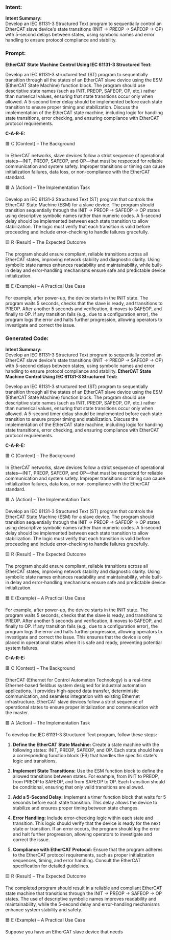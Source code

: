 ### Intent:
**Intent Summary:**  
Develop an IEC 61131-3 Structured Text program to sequentially control an EtherCAT slave device's state transitions (INIT → PREOP → SAFEOP → OP) with 5-second delays between states, using symbolic names and error handling to ensure protocol compliance and stability.

### Prompt:
**EtherCAT State Machine Control Using IEC 61131-3 Structured Text:**

Develop an IEC 61131-3 structured text (ST) program to sequentially transition through all the states of an EtherCAT slave device using the ESM (EtherCAT State Machine) function block. The program should use descriptive state names (such as INIT, PREOP, SAFEOP, OP, etc.) rather than numerical values, ensuring that state transitions occur only when allowed. A 5-second timer delay should be implemented before each state transition to ensure proper timing and stabilization. Discuss the implementation of the EtherCAT state machine, including logic for handling state transitions, error checking, and ensuring compliance with EtherCAT protocol requirements.

**C-A-R-E:**

🟥 C (Context) – The Background

In EtherCAT networks, slave devices follow a strict sequence of operational states—INIT, PREOP, SAFEOP, and OP—that must be respected for reliable communication and system safety. Improper transitions or timing can cause initialization failures, data loss, or non-compliance with the EtherCAT standard.

🟩 A (Action) – The Implementation Task

Develop an IEC 61131-3 Structured Text (ST) program that controls the EtherCAT State Machine (ESM) for a slave device. The program should transition sequentially through the INIT → PREOP → SAFEOP → OP states using descriptive symbolic names rather than numeric codes. A 5-second delay should be implemented between each state transition to allow stabilization. The logic must verify that each transition is valid before proceeding and include error-checking to handle failures gracefully.

🟨 R (Result) – The Expected Outcome

The program should ensure compliant, reliable transitions across all EtherCAT states, improving network stability and diagnostic clarity. Using symbolic state names enhances readability and maintainability, while built-in delay and error-handling mechanisms ensure safe and predictable device initialization.

🟦 E (Example) – A Practical Use Case

For example, after power-up, the device starts in the INIT state. The program waits 5 seconds, checks that the slave is ready, and transitions to PREOP. After another 5 seconds and verification, it moves to SAFEOP, and finally to OP. If any transition fails (e.g., due to a configuration error), the program logs the error and halts further progression, allowing operators to investigate and correct the issue.

### Generated Code:
**Intent Summary:**  
Develop an IEC 61131-3 Structured Text program to sequentially control an EtherCAT slave device's state transitions (INIT → PREOP → SAFEOP → OP) with 5-second delays between states, using symbolic names and error handling to ensure protocol compliance and stability.
**EtherCAT State Machine Control Using IEC 61131-3 Structured Text:**

Develop an IEC 61131-3 structured text (ST) program to sequentially transition through all the states of an EtherCAT slave device using the ESM (EtherCAT State Machine) function block. The program should use descriptive state names (such as INIT, PREOP, SAFEOP, OP, etc.) rather than numerical values, ensuring that state transitions occur only when allowed. A 5-second timer delay should be implemented before each state transition to ensure proper timing and stabilization. Discuss the implementation of the EtherCAT state machine, including logic for handling state transitions, error checking, and ensuring compliance with EtherCAT protocol requirements.

**C-A-R-E:**

🟥 C (Context) – The Background

In EtherCAT networks, slave devices follow a strict sequence of operational states—INIT, PREOP, SAFEOP, and OP—that must be respected for reliable communication and system safety. Improper transitions or timing can cause initialization failures, data loss, or non-compliance with the EtherCAT standard.

🟩 A (Action) – The Implementation Task

Develop an IEC 61131-3 Structured Text (ST) program that controls the EtherCAT State Machine (ESM) for a slave device. The program should transition sequentially through the INIT → PREOP → SAFEOP → OP states using descriptive symbolic names rather than numeric codes. A 5-second delay should be implemented between each state transition to allow stabilization. The logic must verify that each transition is valid before proceeding and include error-checking to handle failures gracefully.

🟨 R (Result) – The Expected Outcome

The program should ensure compliant, reliable transitions across all EtherCAT states, improving network stability and diagnostic clarity. Using symbolic state names enhances readability and maintainability, while built-in delay and error-handling mechanisms ensure safe and predictable device initialization.

🟦 E (Example) – A Practical Use Case

For example, after power-up, the device starts in the INIT state. The program waits 5 seconds, checks that the slave is ready, and transitions to PREOP. After another 5 seconds and verification, it moves to SAFEOP, and finally to OP. If any transition fails (e.g., due to a configuration error), the program logs the error and halts further progression, allowing operators to investigate and correct the issue. This ensures that the device is only placed in operational states when it is safe and ready, preventing potential system failures.

**C-A-R-E:**

🟥 C (Context) – The Background

EtherCAT (Ethernet for Control Automation Technology) is a real-time Ethernet-based fieldbus system designed for industrial automation applications. It provides high-speed data transfer, deterministic communication, and seamless integration with existing Ethernet infrastructure. EtherCAT slave devices follow a strict sequence of operational states to ensure proper initialization and communication with the master.

🟩 A (Action) – The Implementation Task

To develop the IEC 61131-3 Structured Text program, follow these steps:

1. **Define the EtherCAT State Machine:** Create a state machine with the following states: INIT, PREOP, SAFEOP, and OP. Each state should have a corresponding function block (FB) that handles the specific state's logic and transitions.

2. **Implement State Transitions:** Use the ESM function block to define the allowed transitions between states. For example, from INIT to PREOP, from PREOP to SAFEOP, and from SAFEOP to OP. Each transition should be conditional, ensuring that only valid transitions are allowed.

3. **Add a 5-Second Delay:** Implement a timer function block that waits for 5 seconds before each state transition. This delay allows the device to stabilize and ensures proper timing between state changes.

4. **Error Handling:** Include error-checking logic within each state and transition. This logic should verify that the device is ready for the next state or transition. If an error occurs, the program should log the error and halt further progression, allowing operators to investigate and correct the issue.

5. **Compliance with EtherCAT Protocol:** Ensure that the program adheres to the EtherCAT protocol requirements, such as proper initialization sequences, timing, and error handling. Consult the EtherCAT specification for detailed guidelines.

🟨 R (Result) – The Expected Outcome

The completed program should result in a reliable and compliant EtherCAT state machine that transitions through the INIT → PREOP → SAFEOP → OP states. The use of descriptive symbolic names improves readability and maintainability, while the 5-second delay and error-handling mechanisms enhance system stability and safety.

🟦 E (Example) – A Practical Use Case

Suppose you have an EtherCAT slave device that needs
